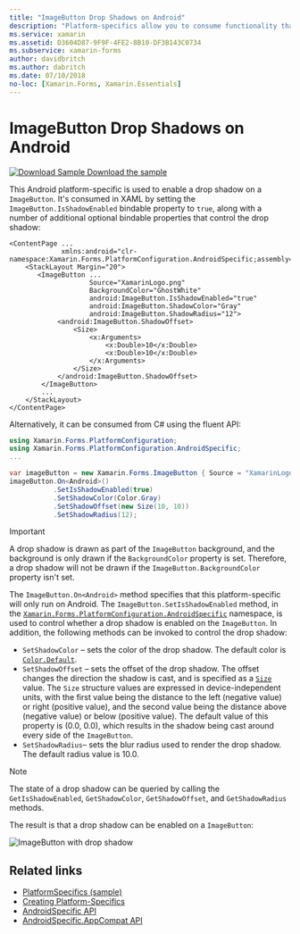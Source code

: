 ```yaml
---
title: "ImageButton Drop Shadows on Android"
description: "Platform-specifics allow you to consume functionality that's only available on a specific platform, without implementing custom renderers or effects. This article explains how to consume the Android platform-specific that enables a drop shadow on a ImageButton."
ms.service: xamarin
ms.assetid: D3604D87-9F9F-4FE2-8B10-DF3B143C0734
ms.subservice: xamarin-forms
author: davidbritch
ms.author: dabritch
ms.date: 07/10/2018
no-loc: [Xamarin.Forms, Xamarin.Essentials]
---
```


# ImageButton Drop Shadows on Android

[![Download Sample](~/media/shared/download.png) Download the sample](/samples/xamarin/xamarin-forms-samples/userinterface-platformspecifics)

This Android platform-specific is used to enable a drop shadow on a `ImageButton`. It's consumed in XAML by setting the `ImageButton.IsShadowEnabled` bindable property to `true`, along with a number of additional optional bindable properties that control the drop shadow:

```xaml
<ContentPage ...
             xmlns:android="clr-namespace:Xamarin.Forms.PlatformConfiguration.AndroidSpecific;assembly=Xamarin.Forms.Core">
    <StackLayout Margin="20">
       <ImageButton ...
                    Source="XamarinLogo.png"
                    BackgroundColor="GhostWhite"
                    android:ImageButton.IsShadowEnabled="true"
                    android:ImageButton.ShadowColor="Gray"
                    android:ImageButton.ShadowRadius="12">
            <android:ImageButton.ShadowOffset>
                <Size>
                    <x:Arguments>
                        <x:Double>10</x:Double>
                        <x:Double>10</x:Double>
                    </x:Arguments>
                </Size>
            </android:ImageButton.ShadowOffset>
        </ImageButton>
        ...
    </StackLayout>
</ContentPage>
```

Alternatively, it can be consumed from C# using the fluent API:

```csharp
using Xamarin.Forms.PlatformConfiguration;
using Xamarin.Forms.PlatformConfiguration.AndroidSpecific;
...

var imageButton = new Xamarin.Forms.ImageButton { Source = "XamarinLogo.png", BackgroundColor = Color.GhostWhite, ... };
imageButton.On<Android>()
           .SetIsShadowEnabled(true)
           .SetShadowColor(Color.Gray)
           .SetShadowOffset(new Size(10, 10))
           .SetShadowRadius(12);
```

> [!IMPORTANT]
> A drop shadow is drawn as part of the `ImageButton` background, and the background is only drawn if the `BackgroundColor` property is set. Therefore, a drop shadow will not be drawn if the `ImageButton.BackgroundColor` property isn't set.

The `ImageButton.On<Android>` method specifies that this platform-specific will only run on Android. The `ImageButton.SetIsShadowEnabled` method, in the [`Xamarin.Forms.PlatformConfiguration.AndroidSpecific`](xref:Xamarin.Forms.PlatformConfiguration.AndroidSpecific) namespace, is used to control whether a drop shadow is enabled on the `ImageButton`. In addition, the following methods can be invoked to control the drop shadow:

- `SetShadowColor` – sets the color of the drop shadow. The default color is [`Color.Default`](xref:Xamarin.Forms.Color.Default*).
- `SetShadowOffset` – sets the offset of the drop shadow. The offset changes the direction the shadow is cast, and is specified as a [`Size`](xref:Xamarin.Forms.Size) value. The `Size` structure values are expressed in device-independent units, with the first value being the distance to the left (negative value) or right (positive value), and the second value being the distance above (negative value) or below (positive value). The default value of this property is (0.0, 0.0), which results in the shadow being cast around every side of the `ImageButton`.
- `SetShadowRadius`– sets the blur radius used to render the drop shadow. The default radius value is 10.0.

> [!NOTE]
> The state of a drop shadow can be queried by calling the `GetIsShadowEnabled`, `GetShadowColor`, `GetShadowOffset`, and `GetShadowRadius` methods.

The result is that a drop shadow can be enabled on a `ImageButton`:

![ImageButton with drop shadow](imagebutton-drop-shadow-images/imagebutton-drop-shadow.png)

## Related links

- [PlatformSpecifics (sample)](/samples/xamarin/xamarin-forms-samples/userinterface-platformspecifics)
- [Creating Platform-Specifics](~/xamarin-forms/platform/platform-specifics/index.md#creating-platform-specifics)
- [AndroidSpecific API](xref:Xamarin.Forms.PlatformConfiguration.AndroidSpecific)
- [AndroidSpecific.AppCompat API](xref:Xamarin.Forms.PlatformConfiguration.AndroidSpecific.AppCompat)